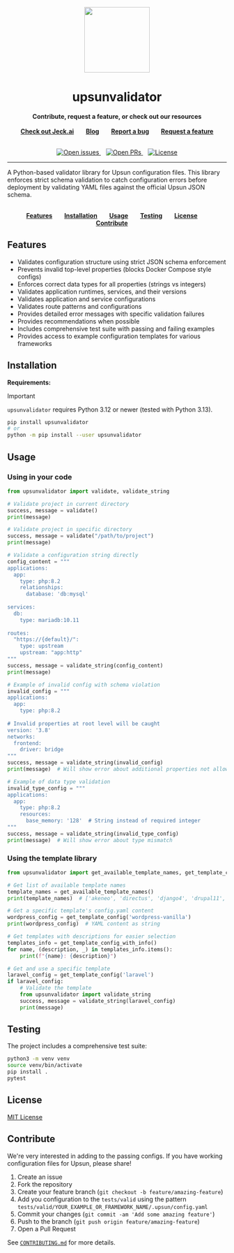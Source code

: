 
<p align="center">
<a href="https://jeck.ai">
<img src="https://avatars.githubusercontent.com/u/198296402?s=200&v=4" width="150px">
</a>
</p>

<h1 align="center">upsunvalidator</h1>

<p align="center">
<strong>Contribute, request a feature, or check out our resources</strong>
<br />
<br />
<a href="https://jeck.ai"><strong>Check out Jeck.ai</strong></a>&nbsp&nbsp&nbsp&nbsp&nbsp&nbsp
<a href="https://jeck.ai/blog"><strong>Blog</strong></a>&nbsp&nbsp&nbsp&nbsp&nbsp&nbsp
<a href="https://github.com/Jeck-ai/mcp-cli-framework-go/issues/new?assignees=&labels=bug&template=bug-report.yml"><strong>Report a bug</strong></a>&nbsp&nbsp&nbsp&nbsp&nbsp&nbsp
<a href="https://github.com/Jeck-ai/mcp-cli-framework-go/issues/new?assignees=&labels=feature+request&template=improvements.yml"><strong>Request a feature</strong></a>
<br /><br />
</p>

<p align="center">
<a href="https://github.com/Jeck-ai/upsunvalidator/issues">
<img src="https://img.shields.io/github/issues/Jeck-ai/upsunvalidator.svg?style=for-the-badge&labelColor=f4f2f3&color=3c724e&label=Issues" alt="Open issues" />
</a>&nbsp&nbsp
<a href="https://github.com/Jeck-ai/upsunvalidator/pulls">
<img src="https://img.shields.io/github/issues-pr/Jeck-ai/upsunvalidator.svg?style=for-the-badge&labelColor=f4f2f3&color=3c724e&label=Pull%20requests" alt="Open PRs" />
</a>&nbsp&nbsp
<a href="https://github.com/Jeck-ai/upsunvalidator/blob/master/LICENSE">
<img src="https://img.shields.io/static/v1?label=License&message=MIT&style=for-the-badge&labelColor=f4f2f3&color=3c724e" alt="License" />
</a>
</p>

<hr>

A Python-based validator library for Upsun configuration files. 
This library enforces strict schema validation to catch configuration errors before deployment by validating YAML files against the official Upsun JSON schema.

<p align="center">
<br />
<a href="#features"><strong>Features</strong></a>&nbsp&nbsp&nbsp&nbsp&nbsp&nbsp
<a href="#installation"><strong>Installation</strong></a>&nbsp&nbsp&nbsp&nbsp&nbsp&nbsp
<a href="#usage"><strong>Usage</strong></a>&nbsp&nbsp&nbsp&nbsp&nbsp&nbsp
<a href="#testing"><strong>Testing</strong></a>&nbsp&nbsp&nbsp&nbsp&nbsp&nbsp
<a href="#license"><strong>License</strong></a>&nbsp&nbsp&nbsp&nbsp&nbsp&nbsp
<a href="#contribute"><strong>Contribute</strong></a>&nbsp&nbsp&nbsp&nbsp&nbsp&nbsp
<br />
</p>

## Features

- Validates configuration structure using strict JSON schema enforcement
- Prevents invalid top-level properties (blocks Docker Compose style configs)
- Enforces correct data types for all properties (strings vs integers)
- Validates application runtimes, services, and their versions
- Validates application and service configurations
- Validates route patterns and configurations
- Provides detailed error messages with specific validation failures
- Provides recommendations when possible
- Includes comprehensive test suite with passing and failing examples
- Provides access to example configuration templates for various frameworks

## Installation

**Requirements:**

> [!IMPORTANT]  
> `upsunvalidator` requires Python 3.12 or newer (tested with Python 3.13).

```bash
pip install upsunvalidator
# or
python -m pip install --user upsunvalidator
```

## Usage

### Using in your code

```python
from upsunvalidator import validate, validate_string

# Validate project in current directory
success, message = validate()
print(message)

# Validate project in specific directory
success, message = validate("/path/to/project")
print(message)

# Validate a configuration string directly
config_content = """
applications:
  app:
    type: php:8.2
    relationships:
      database: 'db:mysql'
      
services:
  db:
    type: mariadb:10.11
  
routes:
  "https://{default}/":
    type: upstream
    upstream: "app:http"
"""
success, message = validate_string(config_content)
print(message)

# Example of invalid config with schema violation
invalid_config = """
applications:
  app:
    type: php:8.2
    
# Invalid properties at root level will be caught
version: '3.8'
networks:
  frontend:
    driver: bridge
"""
success, message = validate_string(invalid_config)
print(message)  # Will show error about additional properties not allowed

# Example of data type validation
invalid_type_config = """
applications:
  app:
    type: php:8.2
    resources:
      base_memory: '128'  # String instead of required integer
"""
success, message = validate_string(invalid_type_config)
print(message)  # Will show error about type mismatch
```

### Using the template library

```python
from upsunvalidator import get_available_template_names, get_template_config, get_template_config_with_info

# Get list of available template names
template_names = get_available_template_names()
print(template_names)  # ['akeneo', 'directus', 'django4', 'drupal11', 'express', ...]

# Get a specific template's config.yaml content
wordpress_config = get_template_config('wordpress-vanilla')
print(wordpress_config)  # YAML content as string

# Get templates with descriptions for easier selection
templates_info = get_template_config_with_info()
for name, (description, _) in templates_info.items():
    print(f"{name}: {description}")

# Get and use a specific template
laravel_config = get_template_config('laravel')
if laravel_config:
    # Validate the template
    from upsunvalidator import validate_string
    success, message = validate_string(laravel_config)
    print(message)
```

## Testing

The project includes a comprehensive test suite:

```bash
python3 -m venv venv
source venv/bin/activate
pip install .
pytest
```

## License

[MIT License](./LICENSE)

## Contribute

We're very interested in adding to the passing configs. If you have working configuration files for Upsun, please share!

1. Create an issue
2. Fork the repository
3. Create your feature branch (`git checkout -b feature/amazing-feature`)
4. Add you configuration to the `tests/valid` using the pattern `tests/valid/YOUR_EXAMPLE_OR_FRAMEWORK_NAME/.upsun/config.yaml`
5. Commit your changes (`git commit -am 'Add some amazing feature'`)
6. Push to the branch (`git push origin feature/amazing-feature`)
7. Open a Pull Request

See [`CONTRIBUTING.md`](./CONTRIBUTING.md) for more details.
